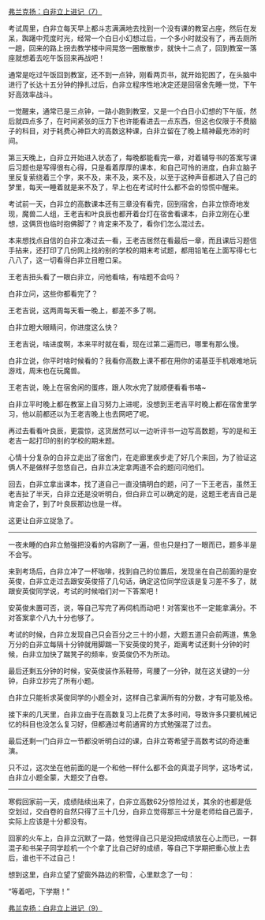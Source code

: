 <p></p><a data-draft-node="block" data-draft-type="link-card" href="https://zhuanlan.zhihu.com/p/93055626" data-image="https://pic3.zhimg.com/v2-fcefb05bb7ae2193db204c8d689b3a1a_180x120.jpg" data-image-width="890" data-image-height="302" class="internal">弗兰克扬：白非立上进记（7）</a><p>考试周里，白非立每天早上都斗志满满地去找到一个没有课的教室占座，然后在发呆，踟躇中荒度时光，经常一个白日小幻想过后，一个多小时就没有了，再去厕所一趟，回来的路上拐去教学楼中间晃悠一圈散散步，就快十二点了，回到教室一落座就想着去吃午饭回来再战吧！</p><p>通常是吃过午饭回到教室，还不到一点钟，刚看两页书，就开始犯困了，在头脑中进行了长达十五分钟的挣扎过后，白非立程序性地决定还是回宿舍先睡一觉，下午好高效率战斗。</p><p>一觉醒来，通常已是三点钟，一路小跑到教室，又是一个白日小幻想的下午版，然后就四点多了，在时间紧张的压力下也许能看进去一点东西，但这也仅限于不费脑子的科目，对于耗费心神巨大的高数这种课，白非立留在了晚上精神最充沛的时间。</p><p>第三天晚上，白非立开始进入状态了，每晚都能看完一章，对着辅导书的答案写课后习题也是写得很有心得，只是看着厚厚的课本，和自己可怜的进度，白非立脑子里反复萦绕着三个字，来不及，来不及，来不及，以至于这种声音都进入了自己的梦里，每天一睡着就是来不及了，早上也在考试时什么都不会的惊慌中醒来。</p><p>考试前一天，白非立的高数课本还有三章没有看完，回到宿舍，白非立惊奇地发现，魔兽二人组，王老吉和叶良辰也都开着台灯在宿舍看课本，白非立刚在心里想，这俩货也临时抱佛脚了？肯定来不及了，看你们怎么混过去。</p><p>本来想找点自信的白非立凑过去一看，王老吉居然在看最后一章，而且课后习题信手拈来，还打印了几份网上找的别的学校的期末考试题，都用铅笔在上面写得七七八八了，这一切看得白非立目瞪口呆。</p><p>王老吉扭头看了一眼白非立，问他看啥，有啥题不会吗？</p><p>白非立问，这些你都看完了？</p><p>王老吉说，这两周每天看一晚上，都差不多了啊。</p><p>白非立瞪大眼睛问，你进度这么快？</p><p>王老吉说，啥进度啊，本来平时就在看，现在过第二遍而已，哪里有那么慢。</p><p>白非立说，你平时啥时候看的？我看你高数上课不都在用你的诺基亚手机艰难地玩游戏，周末也在玩魔兽。</p><p>王老吉说，晚上在宿舍闲的蛋疼，跟人吹水完了就顺便看看书咯~</p><p>白非立平时晚上都在教室上自习努力上进呢，没想到王老吉平时晚上都在宿舍里学习，他以前都还以为王老吉晚上也去网吧了呢。</p><p>再过去看看叶良辰，更震惊，这货居然可以一边听评书一边写高数题，写的是和王老吉一起打印的别的学校的期末题。</p><p>心情十分复杂的白非立走出了宿舍门，在走廊里疾步走了好几个来回，为了验证这俩人不是做样子忽悠自己，白非立决定拿两道不会的题问问他们。</p><p>回去，白非立拿出课本，找了道自己一直没搞明白的题，问了一下王老吉，虽然王老吉扯了半天，白非立还是没听明白，但白非立可以确定的是，这题王老吉自己是肯定会了，到了叶良辰那边也是一样。</p><p>这更让白非立捉急了。</p><hr/><p>一夜未睡的白非立勉强把没看的内容刷了一遍，但也只是扫了一眼而已，题多半是不会写。</p><p>来到考场后，白非立冲了一杯咖啡，找到自己的位置后，发现坐在自己前面的是安英俊，白非立走过去跟安英俊搭了几句话，确定这位同学应该是复习差不多了，就跟安英俊同学说，考试的时候咱们对一下答案吧！</p><p>安英俊未置可否，说，等自己写完了再伺机而动吧！对答案也不一定能拿满分。不对答案拿个八九十分也够了。</p><p>考试的时候，白非立发现自己只会百分之三十的小题，大题五道只会前两道，焦急万分的白非立每隔十分钟就用脚踹一下安英俊的凳子，距离考试还剩十分钟的时候，白非立加快了踹凳子的频率，安英俊仍不为所动。</p><p>最后还剩五分钟的时候，安英俊装作系鞋带，弯腰了一分钟，就在这关键的一分钟，白非立抄完了所有小题。</p><p>白非立只能祈求英俊同学的小题全对，这样自己拿满所有的分数，才有可能及格。</p><p>接下来的几天里，白非立由于在高数复习上花费了太多时间，导致许多只要机械记忆的科目也没怎么复习好，但都通过考前通宵的方式勉强混了过去。</p><p>最后还剩一门白非立一节都没听明白过的课，白非立寄希望于高数考试的奇迹重演。</p><p>只不过，这次坐在他前面的是一个和他一样什么都不会的真混子同学，这场考试，白非立小题全蒙，大题交了白卷。</p><hr/><p>寒假回家前一天，成绩陆续出来了，白非立高数62分惊险过关，其余的也都是低空划过，交白卷的自然只得了三十几分，白非立觉得那三十分是老师给自己面子，实际上应该是十分都没有。</p><p>回家的火车上，白非立沉默了一路，他觉得自己只是没把成绩放在心上而已，一群混子和书呆子同学趁机一个个拿了比自己好的成绩，等自己下学期把重心放上去后，谁也干不过自己！</p><p>想到这里，白非立望了望窗外路边的积雪，心里默念了一句：</p><p>“等着吧，下学期！”</p><a data-draft-node="block" data-draft-type="link-card" href="https://zhuanlan.zhihu.com/p/93661135" data-image="https://pic1.zhimg.com/v2-aa97ee238a21520ec852805dc3e74e7c_180x120.jpg" data-image-width="836" data-image-height="292" class="internal">弗兰克扬：白非立上进记（9）</a><p></p>